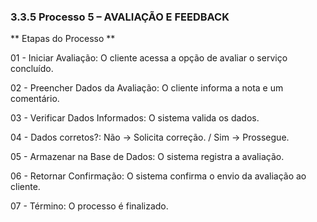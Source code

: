 ### 3.3.5 Processo 5 – AVALIAÇÃO E FEEDBACK

** Etapas do Processo **

01 - Iniciar Avaliação: O cliente acessa a opção de avaliar o serviço concluído.

02 - Preencher Dados da Avaliação: O cliente informa a nota e um comentário.

03 - Verificar Dados Informados: O sistema valida os dados.

04 - Dados corretos?: Não → Solicita correção. / Sim → Prossegue.

05 - Armazenar na Base de Dados: O sistema registra a avaliação.

06 - Retornar Confirmação: O sistema confirma o envio da avaliação ao cliente.

07 - Término: O processo é finalizado.

